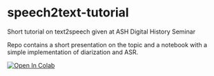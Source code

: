 # speech2text-tutorial
Short tutorial on text2speech given at ASH Digital History Seminar

Repo contains a short presentation on the topic and a notebook with a simple implementation of diarization and ASR.

[![Open In Colab](https://colab.research.google.com/assets/colab-badge.svg)](https://colab.research.google.com/drive/1alozmNEIE0q1fVLnQzp22er4LXJbSxNt?usp=sharing)


